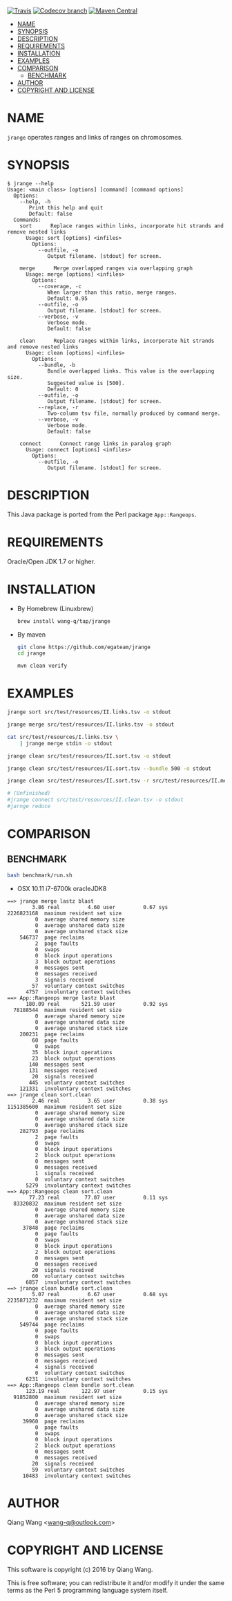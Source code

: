 [![Travis](https://img.shields.io/travis/egateam/jrange.svg)](https://travis-ci.org/egateam/jrange)
[![Codecov branch](https://img.shields.io/codecov/c/github/egateam/jrange/master.svg)](https://codecov.io/github/egateam/jrange?branch=master)
[![Maven Central](https://img.shields.io/maven-central/v/com.github.egateam/jrange.svg)](http://search.maven.org/#search|ga|1|g%3A%22com.github.egateam%22%20AND%20a%3A%22jrange%22)

[TOC levels=1-3]: # " "
- [NAME](#name)
- [SYNOPSIS](#synopsis)
- [DESCRIPTION](#description)
- [REQUIREMENTS](#requirements)
- [INSTALLATION](#installation)
- [EXAMPLES](#examples)
- [COMPARISON](#comparison)
    - [BENCHMARK](#benchmark)
- [AUTHOR](#author)
- [COPYRIGHT AND LICENSE](#copyright-and-license)


# NAME

`jrange` operates ranges and links of ranges on chromosomes.

# SYNOPSIS

```text
$ jrange --help
Usage: <main class> [options] [command] [command options]
  Options:
    --help, -h
       Print this help and quit
       Default: false
  Commands:
    sort      Replace ranges within links, incorporate hit strands and remove nested links
      Usage: sort [options] <infiles>
        Options:
          --outfile, -o
             Output filename. [stdout] for screen.

    merge      Merge overlapped ranges via overlapping graph
      Usage: merge [options] <infiles>
        Options:
          --coverage, -c
             When larger than this ratio, merge ranges.
             Default: 0.95
          --outfile, -o
             Output filename. [stdout] for screen.
          --verbose, -v
             Verbose mode.
             Default: false

    clean      Replace ranges within links, incorporate hit strands and remove nested links
      Usage: clean [options] <infiles>
        Options:
          --bundle, -b
             Bundle overlapped links. This value is the overlapping size.
             Suggested value is [500].
             Default: 0
          --outfile, -o
             Output filename. [stdout] for screen.
          --replace, -r
             Two-column tsv file, normally produced by command merge.
          --verbose, -v
             Verbose mode.
             Default: false

    connect      Connect range links in paralog graph
      Usage: connect [options] <infiles>
        Options:
          --outfile, -o
             Output filename. [stdout] for screen.

```

# DESCRIPTION

This Java package is ported from the Perl package `App::Rangeops`.

# REQUIREMENTS

Oracle/Open JDK 1.7 or higher.

# INSTALLATION

* By Homebrew (Linuxbrew)

    ```bash
    brew install wang-q/tap/jrange
    ```

* By maven

    ```bash
    git clone https://github.com/egateam/jrange
    cd jrange
    
    mvn clean verify
    ```

# EXAMPLES

```bash
jrange sort src/test/resources/II.links.tsv -o stdout

jrange merge src/test/resources/II.links.tsv -o stdout

cat src/test/resources/I.links.tsv \
    | jrange merge stdin -o stdout

jrange clean src/test/resources/II.sort.tsv -o stdout

jrange clean src/test/resources/II.sort.tsv --bundle 500 -o stdout 

jrange clean src/test/resources/II.sort.tsv -r src/test/resources/II.merge.tsv -o stdout

# (Unfinished)
#jrange connect src/test/resources/II.clean.tsv -o stdout
#jarnge reduce
```

# COMPARISON

## BENCHMARK

```bash
bash benchmark/run.sh
```

* OSX 10.11 i7-6700k oracleJDK8

```
==> jrange merge lastz blast
        3.86 real         4.60 user         0.67 sys
2226823168  maximum resident set size
         0  average shared memory size
         0  average unshared data size
         0  average unshared stack size
    546737  page reclaims
         2  page faults
         0  swaps
         0  block input operations
         3  block output operations
         0  messages sent
         0  messages received
         3  signals received
        57  voluntary context switches
      4757  involuntary context switches
==> App::Rangeops merge lastz blast
      180.09 real       521.59 user         0.92 sys
  78188544  maximum resident set size
         0  average shared memory size
         0  average unshared data size
         0  average unshared stack size
    200231  page reclaims
        60  page faults
         0  swaps
        35  block input operations
        23  block output operations
       140  messages sent
       131  messages received
        20  signals received
       445  voluntary context switches
    121331  involuntary context switches
==> jrange clean sort.clean
        2.46 real         3.65 user         0.38 sys
1151385600  maximum resident set size
         0  average shared memory size
         0  average unshared data size
         0  average unshared stack size
    282793  page reclaims
         2  page faults
         0  swaps
         0  block input operations
         2  block output operations
         0  messages sent
         0  messages received
         1  signals received
         0  voluntary context switches
      5279  involuntary context switches
==> App::Rangeops clean sort.clean
       77.23 real        77.07 user         0.11 sys
  83320832  maximum resident set size
         0  average shared memory size
         0  average unshared data size
         0  average unshared stack size
     37848  page reclaims
         0  page faults
         0  swaps
         0  block input operations
         2  block output operations
         0  messages sent
         0  messages received
        20  signals received
        60  voluntary context switches
      6857  involuntary context switches
==> jrange clean bundle sort.clean
        5.07 real         6.67 user         0.68 sys
2235871232  maximum resident set size
         0  average shared memory size
         0  average unshared data size
         0  average unshared stack size
    549744  page reclaims
         0  page faults
         0  swaps
         0  block input operations
         3  block output operations
         0  messages sent
         0  messages received
         4  signals received
         0  voluntary context switches
      6231  involuntary context switches
==> App::Rangeops clean bundle sort.clean
      123.19 real       122.97 user         0.15 sys
  91852800  maximum resident set size
         0  average shared memory size
         0  average unshared data size
         0  average unshared stack size
     39960  page reclaims
         0  page faults
         0  swaps
         0  block input operations
         2  block output operations
         0  messages sent
         0  messages received
        20  signals received
        59  voluntary context switches
     10483  involuntary context switches
```

# AUTHOR

Qiang Wang &lt;wang-q@outlook.com&gt;

# COPYRIGHT AND LICENSE

This software is copyright (c) 2016 by Qiang Wang.

This is free software; you can redistribute it and/or modify it under the same terms as the Perl 5
programming language system itself.
